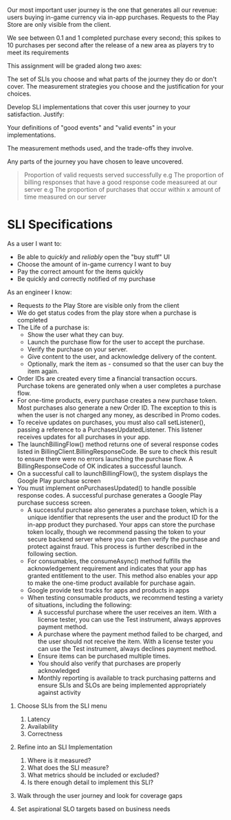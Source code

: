 Our most important user journey is the one that generates all our revenue: users buying in-game currency via in-app purchases. Requests to the Play Store are only visible from the client. 

We see between 0.1 and 1 completed purchase every second; this spikes to 10 purchases per second after the release of a new area as players try to meet its requirements

This assignment will be graded along two axes:

The set of SLIs you choose and what parts of the journey they do or don't cover.
The measurement strategies you choose and the justification for your choices.

Develop SLI implementations that cover this user journey to your satisfaction. Justify:

Your definitions of "good events" and "valid events" in your implementations.

The measurement methods used, and the trade-offs they involve.

Any parts of the journey you have chosen to leave uncovered.

> Proportion of valid requests served successfully
> e.g The proportion of billing responses that have a good response code measureed at our server
> e.g The proportion of purchases that occur within x amount of time measured on our server

# SLI Specifications
As a user I want to:

- Be able to _quickly_ and _reliably_ open the "buy stuff" UI
- Choose the amount of in-game currency I want to buy
- Pay the correct amount for the items quickly 
- Be quickly and correctly notified of my purchase

As an engineer I know:

- Requests _to_ the Play Store are visible only from the client
- We do get status codes from the play store when a purchase is completed
- The Life of a purchase is:
  - Show the user what they can buy.
  - Launch the purchase flow for the user to accept the purchase.
  - Verify the purchase on your server.
  - Give content to the user, and acknowledge delivery of the content. 
  - Optionally, mark the item as - consumed so that the user can buy the item again.
- Order IDs are created every time a financial transaction occurs. Purchase tokens are generated only when a user completes a purchase flow.
- For one-time products, every purchase creates a new purchase token. Most purchases also generate a new Order ID. The exception to this is when the user is not charged any money, as described in Promo codes.
- To receive updates on purchases, you must also call setListener(), passing a reference to a PurchasesUpdatedListener. This listener receives updates for all purchases in your app.
- The launchBillingFlow() method returns one of several response codes listed in BillingClient.BillingResponseCode. Be sure to check this result to ensure there were no errors launching the purchase flow. A BillingResponseCode of OK indicates a successful launch.
- On a successful call to launchBillingFlow(), the system displays the Google Play purchase screen
- You must implement onPurchasesUpdated() to handle possible response codes. A successful purchase generates a Google Play purchase success screen.
  - A successful purchase also generates a purchase token, which is a unique identifier that represents the user and the product ID for the in-app product they purchased. Your apps can store the purchase token locally, though we recommend passing the token to your secure backend server where you can then verify the purchase and protect against fraud. This process is further described in the following section.
  - For consumables, the consumeAsync() method fulfills the acknowledgement requirement and indicates that your app has granted entitlement to the user. This method also enables your app to make the one-time product available for purchase again.
  - Google provide test tracks for apps and products in apps
  - When testing consumable products, we recommend testing a variety of situations, including the following:
    - A successful purchase where the user receives an item. With a license tester, you can use the Test instrument, always approves payment method.
    - A purchase where the payment method failed to be charged, and the user should not receive the item. With a license tester you can use the Test instrument, always declines payment method.
    - Ensure items can be purchased multiple times.
    - You should also verify that purchases are properly acknowledged
    - Monthly reporting is available to track purchasing patterns and ensure SLIs and SLOs are being implemented appropriately against activity

1. Choose SLIs from the SLI menu
   1. Latency
   2. Availability
   3. Correctness

2. Refine into an SLI Implementation
   1. Where is it measured?
   2. What does the SLI measure?
   3. What metrics should be included or excluded?
   4. Is there enough detail to implement this SLI?

3. Walk through the user journey and look for coverage gaps

4. Set aspirational SLO targets based on business needs
